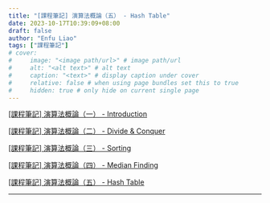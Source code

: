 ```yaml
---
title: "[課程筆記] 演算法概論（五） - Hash Table"
date: 2023-10-17T10:39:09+08:00
draft: false
author: "Enfu Liao"
tags: ["課程筆記"]
# cover:
#     image: "<image path/url>" # image path/url
#     alt: "<alt text>" # alt text
#     caption: "<text>" # display caption under cover
#     relative: false # when using page bundles set this to true
#     hidden: true # only hide on current single page
---
```


[[課程筆記] 演算法概論（一） - Introduction](../2023-08-25-algo-01/)

[[課程筆記] 演算法概論（二） - Divide & Conquer](../2023-09-12-algo-02/)

[[課程筆記] 演算法概論（三） - Sorting](../2023-09-19-algo-03/)

[[課程筆記] 演算法概論（四） - Median Finding](../2023-10-12-algo-04/)

[[課程筆記] 演算法概論（五） - Hash Table](../2023-10-17-algo-05/)

---
